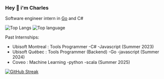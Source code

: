 ### Hey 👋 i'm Charles

Software engineer intern in [Go](https://golang.org) and C#

![Top Langs](https://github-readme-stats.vercel.app/api/top-langs/?username=CharlesPoulin&hide=html,css)
![Top language](https://github-readme-stats.vercel.app/api?username=CharlesPoulin&show_icons=true&count_private=true&line_height=40)

Past Internships: 
* Ubisoft Montreal : Tools Programmer -C# -Javascript            (Summer 2023)
* Ubisoft Québec   : Tools Programmer (Backend) -Go -javascript  (Summer 2024)
* Coveo            : Machine Learning -python -scala             (Summer 2025)


 [![GitHub Streak](https://streak-stats.demolab.com?user=CharlesPoulin&date_format=j%20M%5B%20Y%5D)](https://git.io/streak-stats) 
